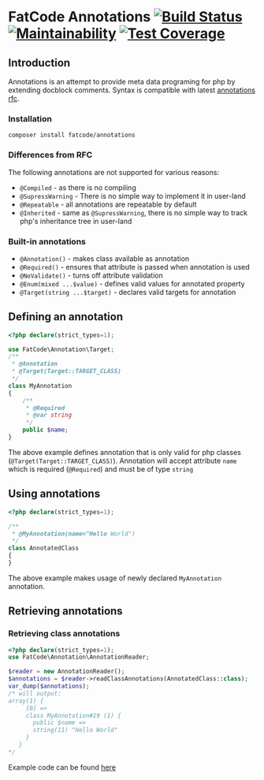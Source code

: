 # FatCode Annotations [![Build Status](https://travis-ci.org/fatcode/annotations.svg?branch=master)](https://travis-ci.org/fatcode/annotations) [![Maintainability](https://api.codeclimate.com/v1/badges/6a28f90961197d43702e/maintainability)](https://codeclimate.com/github/fatcode/annotations/maintainability) [![Test Coverage](https://api.codeclimate.com/v1/badges/6a28f90961197d43702e/test_coverage)](https://codeclimate.com/github/fatcode/annotations/test_coverage)

## Introduction
Annotations is an attempt to provide meta data programing for php by extending docblock comments.
Syntax is compatible with latest [annotations rfc](https://wiki.php.net/rfc/annotations_v2).

### Installation
`composer install fatcode/annotations`

### Differences from RFC
The following annotations are not supported for various reasons:
 - `@Compiled` - as there is no compiling
 - `@SupressWarning` - There is no simple way to implement it in user-land
 - `@Repeatable` - all annotations are repeatable by default
 - `@Inherited` - same as `@SupressWarning`, there is no simple way to track php's inheritance tree in user-land

### Built-in annotations
- `@Annotation()` - makes class available as annotation
- `@Required()` - ensures that attribute is passed when annotation is used 
- `@NoValidate()` - turns off attribute validation
- `@Enum(mixed ...$value)` - defines valid values for annotated property
- `@Target(string ...$target)` - declares valid targets for annotation


## Defining an annotation

```php
<?php declare(strict_types=1);

use FatCode\Annotation\Target;
/**
 * @Annotation
 * @Target(Target::TARGET_CLASS)
 */
class MyAnnotation
{
    /**
     * @Required
     * @var string 
     */
    public $name;
}
```

The above example defines annotation that is only valid for php classes (`@Target(Target::TARGET_CLASS)`).
Annotation will accept attribute `name` which is required (`@Required`) and must be of type `string`

## Using annotations

```php
<?php declare(strict_types=1);

/**
 * @MyAnnotation(name="Hello World")
 */
class AnnotatedClass
{
}
```

 The above example makes usage of newly declared `MyAnnotation` annotation.

## Retrieving annotations

### Retrieving class annotations
```php
<?php declare(strict_types=1);
use FatCode\Annotation\AnnotationReader;

$reader = new AnnotationReader();
$annotations = $reader->readClassAnnotations(AnnotatedClass::class);
var_dump($annotations);
/* will output:
array(1) {
     [0] =>
     class MyAnnotation#19 (1) {
       public $name =>
       string(11) "Hello World"
     }
   }
*/
```
Example code can be found [here](examples/get_class_annotations.php)
